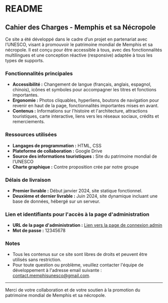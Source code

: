 # README

## Cahier des Charges - Memphis et sa Nécropole

Ce site a été développé dans le cadre d’un projet en partenariat avec l’UNESCO, visant à promouvoir le patrimoine mondial de Memphis et sa nécropole. Il est conçu pour être accessible à tous, avec des fonctionnalités multilingues et une conception réactive (responsive) adaptée à tous les types de supports.

### Fonctionnalités principales

- **Accessibilité :** Changement de langue (français, anglais, espagnol, chinois), icônes et symboles pour accompagner les titres et fonctions importantes.
- **Ergonomie :** Photos cliquables, hyperliens, boutons de navigation pour revenir en haut de la page, fonctionnalités importantes mises en avant.
- **Contenus :** Informations sur l'histoire et l'architecture, attractions touristiques, carte interactive, liens vers les réseaux sociaux, crédits et remerciements.

### Ressources utilisées

- **Langages de programmation :** HTML, CSS
- **Plateforme de collaboration :** Google Drive
- **Source des informations touristiques :** Site du patrimoine mondial de l’UNESCO
- **Charte graphique :** Contre proposition crée par notre groupe

### Délais de livraison

- **Premier livrable :** Début janvier 2024, site statique fonctionnel.
- **Deuxième et dernier livrable :** Juin 2024, site dynamique incluant une base de données, hébergé sur un serveur.

### Lien et identifiants pour l'accès à la page d'administration

- **URL de la page d'administration :** [Lien vers la page de connexion admin](https://perso-etudiant.u-pem.fr/~julien.synaeve/memphis/src/panel.php)
- **Mot de passe :** 12345678

### Notes

- Tous les contenus sur ce site sont libres de droits et peuvent être utilisés sans restriction.
- Pour toute question ou problème, veuillez contacter l'équipe de développement à l'adresse email suivante : contact.memphisunesco@gmail.com.

---

Merci de votre collaboration et de votre soutien à la promotion du patrimoine mondial de Memphis et sa nécropole.


